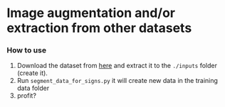 # Image augmentation and/or extraction from other datasets

### How to use

1. Download the dataset from [here](https://www.kaggle.com/datasets/hugopaigneau/playing-cards-dataset/data) 
and extract it to the `./inputs` folder (create it).
2. Run `segment_data_for_signs.py` it will create new data in the training data folder
3. profit?

